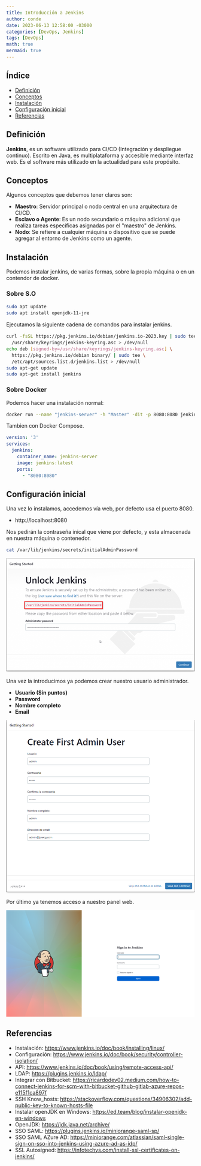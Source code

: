 ```yaml
---
title: Introducción a Jenkins
author: conde
date: 2023-06-13 12:58:00 -03000 
categories: [DevOps, Jenkins]
tags: [DevOps]
math: true
mermaid: true
---
```


## Índice
- [Definición](#definición)
- [Conceptos](#conceptos)
- [Instalación](#instalación)
- [Configuración inicial](#configuración-inicial)
- [Referencias](#referencias)

## Definición 

**Jenkins**, es un software utilizado para CI/CD (Integración y despliegue continuo). Escrito en Java, es multiplataforma y accesible mediante interfaz web. Es el software más utilizado en la actualidad para este propósito.

## Conceptos


Algunos conceptos que debemos tener claros son:

- **Maestro**: Servidor principal o nodo central en una arquitectura de CI/CD.
- **Esclavo o Agente**: Es un nodo secundario o máquina adicional que realiza tareas específicas asignadas por el "maestro" de Jenkins.
- **Nodo**: Se refiere a cualquier máquina o dispositivo que se puede agregar al entorno de Jenkins como un agente.

## Instalación 

Podemos instalar jenkins, de varias formas, sobre la propia máquina o en un contendor de docker. 

### Sobre S.O

```bash
sudo apt update
sudo apt install openjdk-11-jre
```

Ejecutamos la siguiente cadena de comandos para instalar jenkins.


```bash
curl -fsSL https://pkg.jenkins.io/debian/jenkins.io-2023.key | sudo tee \
  /usr/share/keyrings/jenkins-keyring.asc > /dev/null
echo deb [signed-by=/usr/share/keyrings/jenkins-keyring.asc] \
  https://pkg.jenkins.io/debian binary/ | sudo tee \
  /etc/apt/sources.list.d/jenkins.list > /dev/null
sudo apt-get update
sudo apt-get install jenkins
```

### Sobre Docker

Podemos hacer una instalación normal: 
```bash
docker run --name "jenkins-server" -h "Master" -dit -p 8080:8080 jenkins/jenkins
```

Tambien con Docker Compose. 

```yml 
version: '3'
services: 
  jenkins:
    container_name: jenkins-server
    image: jenkins:latest
    ports: 
      - "8080:8080"
```

## Configuración inicial

Una vez lo instalamos, accedemos vía web, por defecto usa el puerto 8080. 

* http://localhost:8080 

Nos pedirán la contraseña inical que viene por defecto, y esta almacenada en nuestra máquina o contenedor.

```bash
cat /var/lib/jenkins/secrets/initialAdminPassword
```

![Password](/assets/img/post/jenkins/InitialPassword.png)

Una vez la introducimos ya podemos crear nuestro usuario administrador. 

- **Usuario (Sin puntos)**
- **Password**
- **Nombre completo**
- **Email**

![AdminUser](/assets/img/post/jenkins/AdminUser.png)

Por último ya tenemos acceso a nuestro panel web. 

![DashBoard](/assets/img/post/jenkins/DashBoard.png)



## Referencias 
* Instalación: https://www.jenkins.io/doc/book/installing/linux/
* Configuración: https://www.jenkins.io/doc/book/security/controller-isolation/
* API: https://www.jenkins.io/doc/book/using/remote-access-api/
* LDAP: https://plugins.jenkins.io/ldap/
* Integrar con Bitbucket: https://ricardodev02.medium.com/how-to-connect-jenkins-for-scm-with-bitbucket-github-gitlab-azure-repos-e115f1ca897f
* SSH Know_hosts: https://stackoverflow.com/questions/34906302/add-public-key-to-known-hosts-file
* Instalar openJDK en Windows: https://ed.team/blog/instalar-openjdk-en-windows
* OpenJDK: https://jdk.java.net/archive/
* SSO SAML: https://plugins.jenkins.io/miniorange-saml-sp/
* SSO SAML AZure AD: https://miniorange.com/atlassian/saml-single-sign-on-sso-into-jenkins-using-azure-ad-as-idp/
* SSL Autosigned: https://infotechys.com/install-ssl-certificates-on-jenkins/
